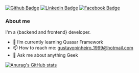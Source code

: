 
[![Github Badge](https://img.shields.io/badge/-Github-000?style=flat-square&logo=Github&logoColor=white&link=https://github.com/gustavopjc)](https://github.com/gustavopjc)
[![Linkedin Badge](https://img.shields.io/badge/-LinkedIn-blue?style=flat-square&logo=Linkedin&logoColor=white&link=https://www.linkedin.com/in/gustavo-j-b75957131/)](https://www.linkedin.com/in/gustavo-j-b75957131/)
[![Facebook Badge](https://img.shields.io/badge/-Facebook-ff0000?style=flat-square&labelColor=ff0000&logo=youtube&logoColor=white&link=https://web.facebook.com/gustavopinheir)](https://web.facebook.com/gustavopinheir)

### About me
I'm a {backend and frontend} developer.

- 🌱 I’m currently learning Quasar Framework
- 📫 How to reach me: gustavopinheiro_1999@hotmail.com
- 💬 Ask me about anything Geek

[![Anurag's GitHub stats](https://github-readme-stats.vercel.app/api?username=gustavopjc)](https://github.com/anuraghazra/github-readme-stats)

<!--
**gustavopjc/gustavopjc** is a ✨ _special_ ✨ repository because its `README.md` (this file) appears on your GitHub profile.

Here are some ideas to get you started:

- 🔭 I’m currently working on ...
- 🌱 I’m currently learning ...
- 👯 I’m looking to collaborate on ...
- 🤔 I’m looking for help with ...
- 💬 Ask me about ...
- 📫 How to reach me: ...
- 😄 Pronouns: ...
- ⚡ Fun fact: ...
-->
